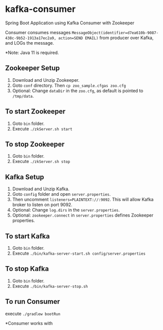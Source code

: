 # kafka-consumer

Spring Boot Application using Kafka Consumer with Zookeeper

Consumer consumes messages `MessageObject(identifier=d7ea610b-9087-438c-9b52-1913a17ec2a9, action=SEND EMAIL)` from
producer over Kafka, and LOGs the message.

*Note: Java 11 is required.

## Zookeeper Setup

1. Download and Unzip Zookeeper.
2. Goto `conf` directory. Then `cp zoo_sample.cfgas zoo.cfg`
3. Optional: Change `dataDir` in the `zoo.cfg`, as default is pointed to `/tmp/data`.

## To start Zookeeper

1. Goto `bin` folder.
2. Execute `./zkServer.sh start`

## To stop Zookeeper

1. Goto `bin` folder.
2. Execute `./zkServer.sh stop`

## Kafka Setup

1. Download and Unzip Kafka.
2. Goto `config` folder and open `server.properties`.
3. Then uncomment `listeners=PLAINTEXT://:9092`. This will allow Kafka broker to listen on port 9092.
4. Optional: Change `log.dirs` in the `server.properties`.
5. Optional: `zookeeper.connect` in `server.properties` defines Zookeeper properties.

## To start Kafka

1. Goto `bin` folder.
2. Execute `./bin/kafka-server-start.sh config/server.properties`

## To stop Kafka

1. Goto `bin` folder.
2. Execute `./bin/kafka-server-stop.sh`

## To run Consumer

execute `./gradlew bootRun`

*Consumer works with 